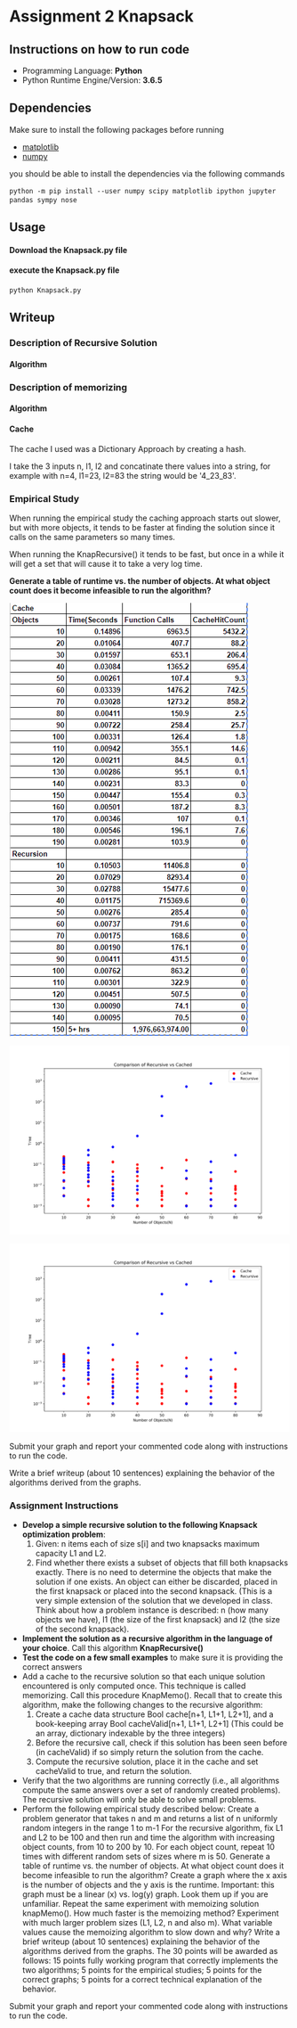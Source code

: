 # Assignment 2 Knapsack

## Instructions on how to run code

* Programming Language: **Python**
* Python Runtime Engine/Version: **3.6.5**


## Dependencies

Make sure to install the following packages before running

* [matplotlib](https://matplotlib.org/)
* [numpy](http://www.numpy.org/)

you should be able to install the dependencies via the following commands

    python -m pip install --user numpy scipy matplotlib ipython jupyter pandas sympy nose

## Usage

#### Download the Knapsack.py file
#### execute the Knapsack.py file

    python Knapsack.py

## Writeup

### Description of Recursive Solution

#### Algorithm 


### Description of memorizing

#### Algorithm 

#### Cache
The cache I used was a Dictionary Approach by creating a hash.

I take the 3 inputs n, l1, l2 and concatinate there values into a string, for example with n=4, l1=23, l2=83 the string would be '4_23_83'. 

### Empirical Study

When running the empirical study the caching approach starts out slower, but with more objects, it tends to be faster at finding the solution since it calls on the same parameters so many times.

When running the KnapRecursive() it tends to be fast, but once in a while it will get a set that will cause it to take a very log time.

**Generate a table of runtime vs. the number of objects. At what object count does it become infeasible to run the algorithm?** 

![Sample Table](https://raw.githubusercontent.com/ashitakalax/CS5050_assignments/master/Assignment2_knapsack/SamplesTable.png)

![](https://raw.githubusercontent.com/ashitakalax/CS5050_assignments/master/Assignment2_knapsack/cacheAndRecursiveOf80Objects.svg)

![alt text](https://raw.githubusercontent.com/ashitakalax/CS5050_assignments/master/Assignment2_knapsack/cacheAndRecursiveOf80Objects.svg)

Submit your graph and report your commented code along with instructions to run the code.



Write a brief writeup (about 10 sentences) explaining the behavior of the algorithms derived from the graphs.


### Assignment Instructions

* **Develop a simple recursive solution to the following Knapsack optimization problem**:
	1. Given: n items each of size s[i] and two knapsacks maximum capacity L1 and L2.
    2. Find whether there exists a subset of objects that fill both knapsacks exactly. There is no need to determine the objects that make the solution if one exists. An object can either be discarded, placed in the first knapsack or placed into the second knapsack. (This is a very simple extension of the solution that we developed in class. Think about how a problem instance is described: n (how many objects we have), l1 (the size of the first knapsack) and l2 (the size of the second knapsack).
* **Implement the solution as a recursive algorithm in the language of your choice**. Call this algorithm **KnapRecursive()**
* **Test the code on a few small examples** to make sure it is providing the correct answers
* Add a cache to the recursive solution so that each unique solution encountered is only computed once. This technique is called memorizing. Call this procedure KnapMemo(). Recall that to create this algorithm, make the following changes to the recursive algorithm:
    1. Create a cache data structure Bool cache[n+1, L1+1, L2+1], and a book-keeping array Bool cacheValid[n+1, L1+1, L2+1] (This could be an array,  dictionary indexable by the three integers)
    2. Before the recursive call, check if this solution has been seen before (in cacheValid) if so simply return the solution from the cache.
    3. Compute the recursive solution, place it in the cache and set cacheValid to true, and return the solution.
* Verify that the two algorithms are running correctly (i.e., all algorithms compute the same answers over a set of randomly created problems). The recursive solution will only be able to solve small problems.
*  Perform the following empirical study described below:
        Create a problem generator that takes n and m and returns a list of n uniformly random integers in the range 1 to m-1 
        For the recursive algorithm, fix L1 and L2 to be 100 and then run and time the algorithm with increasing object counts, from 10 to 200 by 10. For each object count, repeat 10 times with different random sets of sizes where m is 50. Generate a table of runtime vs. the number of objects. At what object count does it become infeasible to run the algorithm?
        Create a graph where the x axis is the number of objects and the y axis is the runtime. Important: this graph must be a linear (x) vs. log(y) graph. Look them up if you are unfamiliar.
    Repeat the same experiment with memoizing solution knapMemo(). How much faster is the memoizing method?
    Experiment with much larger problem sizes (L1, L2, n and also m). What variable values cause the memoizing algorithm to slow down and why?
    Write a brief writeup (about 10 sentences) explaining the behavior of the algorithms derived from the graphs.
    The 30 points will be awarded as follows: 15 points fully working program that correctly implements the two algorithms; 5 points for the empirical studies; 5 points for the correct graphs; 5 points for a correct technical explanation of the behavior.

Submit your graph and report your commented code along with instructions to run the code.